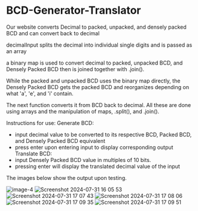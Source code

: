 
# BCD-Generator-Translator
Our website converts Decimal to packed, unpacked, and densely packed BCD and can convert back to decimal

decimalInput splits the decimal into individual single digits and is passed as an array

a binary map is used to convert decimal to packed, unpacked BCD, and Densely Packed BCD then is joined together with .join(). 

While the packed and unpacked BCD uses the binary map directly, the Densely Packed BCD gets the packed BCD and reorganizes depending on what 'a', 'e', and 'i' contain.

The next function converts it from BCD back to decimal. All these are done using arrays and the manipulation of maps, .split(), and .join().

Instructions for use:
Generate BCD: 
  - input decimal value to be converted to its respective BCD, Packed BCD, and Densely Packed BCD equivalent
  - press enter upon entering input to display corresponding output
Translate BCD:
  - input Densely Packed BCD value in multiples of 10 bits.
  - pressing enter will display the translated decimal value of the input

The images below show the output upon testing.


![image-4](https://github.com/user-attachments/assets/5f230a83-1979-41d2-ba28-40a216ec00ea)
![Screenshot 2024-07-31 16 05 53](https://github.com/user-attachments/assets/723cf02c-e700-4022-8ac9-ad9fb91aae78)
![Screenshot 2024-07-31 17 07 43](https://github.com/user-attachments/assets/b486731e-3f2d-4c2c-9cee-cefdadf04170)
![Screenshot 2024-07-31 17 08 06](https://github.com/user-attachments/assets/91dab75a-4db6-413d-9ee5-c48755eab44e)
![Screenshot 2024-07-31 17 09 35](https://github.com/user-attachments/assets/03b2e075-39d6-4b9b-bc4e-b6ff7ccdc7e1)
![Screenshot 2024-07-31 17 09 51](https://github.com/user-attachments/assets/d3d20415-f900-49d4-a3e6-56ecf0de577e)



